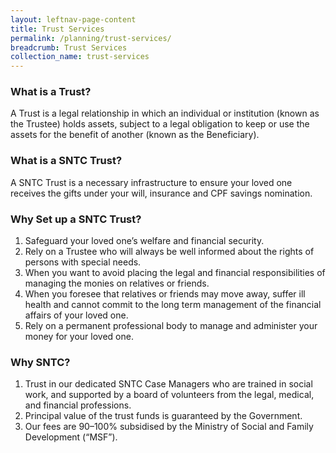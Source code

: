```yaml
---
layout: leftnav-page-content
title: Trust Services
permalink: /planning/trust-services/
breadcrumb: Trust Services
collection_name: trust-services
---
```

    
### **What is a Trust?**

A Trust is a legal relationship in which an individual or institution (known as the Trustee) holds assets, subject to a legal obligation to keep or use the assets for the benefit of another (known as the Beneficiary).

### **What is a SNTC Trust?**

A SNTC Trust is a necessary infrastructure to ensure your loved one receives the gifts under your will, insurance and CPF savings nomination.

### **Why Set up a SNTC Trust?**

1. Safeguard your loved one’s welfare and financial security.
2. Rely on a Trustee who will always be well informed about the rights of persons with special needs.
3. When you want to avoid placing the legal and financial responsibilities of managing the monies on relatives or friends.
4. When you foresee that relatives or friends may move away, suffer ill health and cannot commit to the long term management of the financial affairs of your loved one.
5. Rely on a permanent professional body to manage and administer your money for your loved one.

### **Why SNTC?**

1. Trust in our dedicated SNTC Case Managers who are trained in social work, and supported by a board of volunteers from the legal, medical, and financial professions.
2. Principal value of the trust funds is guaranteed by the Government.
3. Our fees are 90–100% subsidised by the Ministry of Social and Family Development (“MSF”).
